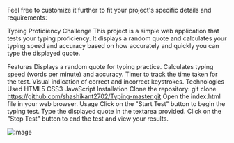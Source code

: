 Feel free to customize it further to fit your project's specific details and requirements:

Typing Proficiency Challenge
This project is a simple web application that tests your typing proficiency. It displays a random quote and calculates your typing speed and accuracy based on how accurately and quickly you can type the displayed quote.

Features
Displays a random quote for typing practice.
Calculates typing speed (words per minute) and accuracy.
Timer to track the time taken for the test.
Visual indication of correct and incorrect keystrokes.
Technologies Used
HTML5
CSS3
JavaScript
Installation
Clone the repository:
git clone https://github.com/shashikant2702/Typing-master.git
Open the index.html file in your web browser.
Usage
Click on the "Start Test" button to begin the typing test.
Type the displayed quote in the textarea provided.
Click on the "Stop Test" button to end the test and view your results.

![image](images/your-screenshot2024.png)

